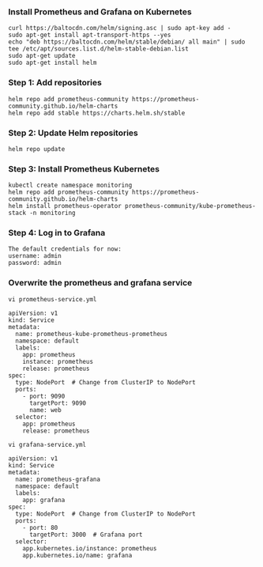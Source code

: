 ### Install Prometheus and Grafana on Kubernetes
```
curl https://baltocdn.com/helm/signing.asc | sudo apt-key add -
sudo apt-get install apt-transport-https --yes
echo "deb https://baltocdn.com/helm/stable/debian/ all main" | sudo tee /etc/apt/sources.list.d/helm-stable-debian.list
sudo apt-get update
sudo apt-get install helm
```

### Step 1: Add repositories
```
helm repo add prometheus-community https://prometheus-community.github.io/helm-charts
helm repo add stable https://charts.helm.sh/stable
```

### Step 2: Update Helm repositories
```
helm repo update
```

### Step 3: Install Prometheus Kubernetes 
```
kubectl create namespace monitoring
helm repo add prometheus-community https://prometheus-community.github.io/helm-charts
helm install prometheus-operator prometheus-community/kube-prometheus-stack -n monitoring
```

### Step 4: Log in to Grafana
```
The default credentials for now:
username: admin
password: admin
```

### Overwrite the prometheus and grafana service
```
vi prometheus-service.yml 

apiVersion: v1
kind: Service
metadata:
  name: prometheus-kube-prometheus-prometheus
  namespace: default
  labels:
    app: prometheus
    instance: prometheus
    release: prometheus
spec:
  type: NodePort  # Change from ClusterIP to NodePort
  ports:
    - port: 9090
      targetPort: 9090
      name: web
  selector:
    app: prometheus
    release: prometheus
```

```
vi grafana-service.yml

apiVersion: v1
kind: Service
metadata:
  name: prometheus-grafana
  namespace: default
  labels:
    app: grafana
spec:
  type: NodePort  # Change from ClusterIP to NodePort
  ports:
    - port: 80
      targetPort: 3000  # Grafana port
  selector:
    app.kubernetes.io/instance: prometheus
    app.kubernetes.io/name: grafana
```
